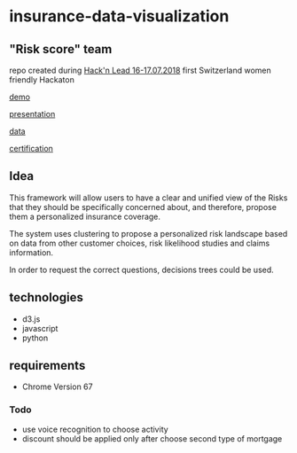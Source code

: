# insurance-data-visualization

## "Risk score" team

repo created during [Hack'n Lead 16-17.07.2018](http://hackandlead.com/) first Switzerland women friendly Hackaton

[demo](https://julia-dizhak.github.io/insurance-data-visualization/index.html)

[presentation](https://julia-dizhak.github.io/insurance-data-visualization/docs/Risk-Score.pdf)

[data](https://julia-dizhak.github.io/insurance-data-visualization/docs/data.txt)

[certification](https://julia-dizhak.github.io/insurance-data-visualization/docs/Yuliia-Dizhak-RiskScore.ppt)


## Idea
This framework will allow users to have a clear and unified view of the Risks that they should be specifically concerned about, and therefore, propose them a personalized insurance coverage.

The system uses clustering to propose a personalized risk landscape based on data from other customer choices, risk likelihood studies and claims information.

In order to request the correct questions, decisions trees could be used.


## technologies
* d3.js
* javascript
* python


## requirements
* Chrome Version 67


### Todo
* use voice recognition to choose activity
* discount should be applied only after choose second type of mortgage